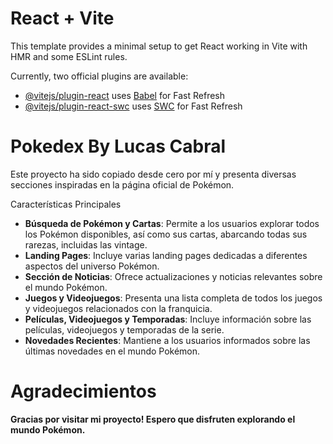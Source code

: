 # React + Vite

This template provides a minimal setup to get React working in Vite with HMR and some ESLint rules.

Currently, two official plugins are available:

- [@vitejs/plugin-react](https://github.com/vitejs/vite-plugin-react/blob/main/packages/plugin-react/README.md) uses [Babel](https://babeljs.io/) for Fast Refresh
- [@vitejs/plugin-react-swc](https://github.com/vitejs/vite-plugin-react-swc) uses [SWC](https://swc.rs/) for Fast Refresh

# Pokedex By Lucas Cabral

Este proyecto ha sido copiado desde cero por mí y presenta diversas secciones inspiradas en la página oficial de Pokémon.

Características Principales
- **Búsqueda de Pokémon y Cartas**: Permite a los usuarios explorar todos los Pokémon disponibles, así como sus cartas, abarcando todas sus rarezas, incluidas las vintage.
- **Landing Pages**: Incluye varias landing pages dedicadas a diferentes aspectos del universo Pokémon.
- **Sección de Noticias**: Ofrece actualizaciones y noticias relevantes sobre el mundo Pokémon.
- **Juegos y Videojuegos**: Presenta una lista completa de todos los juegos y videojuegos relacionados con la franquicia.
- **Películas, Videojuegos y Temporadas**: Incluye información sobre las películas, videojuegos y temporadas de la serie.
- **Novedades Recientes**: Mantiene a los usuarios informados sobre las últimas novedades en el mundo Pokémon.

# Agradecimientos 
**Gracias por visitar mi proyecto! Espero que disfruten explorando el mundo Pokémon.**
